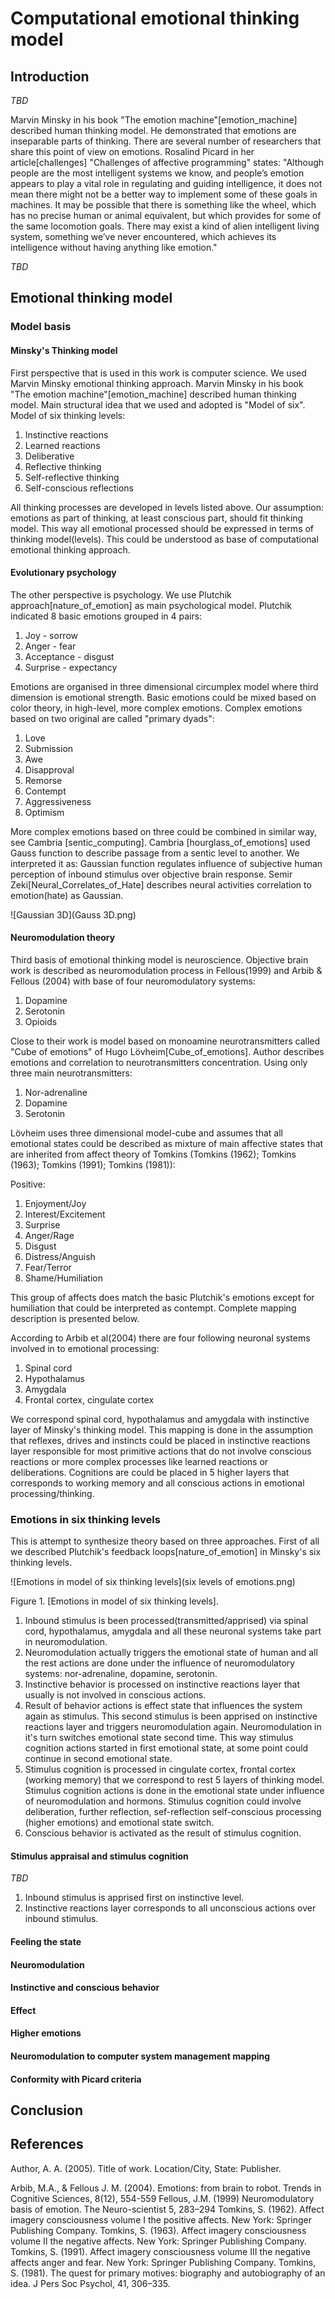 # Computational emotional thinking model

## Introduction

_TBD_

Marvin Minsky in his book "The emotion machine"[emotion_machine] described human thinking model.
He demonstrated that emotions are inseparable parts of thinking. There are several number of researchers that share this point of view on emotions. Rosalind Picard in her article[challenges] "Challenges of affective programming" states: "Although people are the most intelligent systems we know, and people’s emotion appears to play a vital role in regulating and guiding intelligence, it does not mean there might not be a better way to implement some of these goals in machines. It may be possible that there is something like the wheel, which has no precise human or animal equivalent, but which provides for some of the same locomotion goals. There may exist a kind of alien intelligent living system, something we’ve never encountered, which achieves its intelligence without having anything like emotion."

_TBD_

## Emotional thinking model

### Model basis

#### Minsky's Thinking model

First perspective that is used in this work is  computer science. We used Marvin Minsky emotional thinking approach.
Marvin Minsky in his book "The emotion machine"[emotion_machine] described human thinking model. Main structural idea that we used and adopted is "Model of six".
Model of six thinking levels:

1. Instinctive reactions
1. Learned reactions
1. Deliberative
1. Reflective thinking
1. Self-reflective thinking
1. Self-conscious reflections

All thinking processes are developed in levels listed above. Our assumption: emotions as part of thinking, at least conscious part, should fit thinking model. This way all emotional processed should be expressed in terms of thinking model(levels). This could be understood as base of computational emotional thinking approach.

#### Evolutionary psychology

The other perspective is psychology.  We use Plutchik approach[nature_of_emotion] as main psychological model. Plutchik indicated 8 basic emotions grouped in 4 pairs:

1. Joy - sorrow
1. Anger - fear
1. Acceptance - disgust
1. Surprise - expectancy

Emotions are organised in three dimensional circumplex model where third dimension is emotional strength. Basic emotions could be mixed based on color theory, in high-level, more complex emotions. Complex emotions based on two original are called "primary dyads":

1. Love
1. Submission
1. Awe
1. Disapproval
1. Remorse
1. Contempt
1. Aggressiveness
1. Optimism

More complex emotions based on three could be combined in similar way, see Cambria [sentic_computing].
Cambria [hourglass_of_emotions] used Gauss function to describe passage from a sentic level to another. We interpreted it as: Gaussian function regulates influence of subjective human perception of inbound stimulus over objective brain response. Semir Zeki[Neural_Correlates_of_Hate] describes neural activities correlation to emotion(hate) as Gaussian.

![Gaussian 3D](Gauss 3D.png)


#### Neuromodulation theory

Third basis of emotional thinking model is neuroscience. Objective brain work is described as neuromodulation process in Fellous(1999) and Arbib & Fellous (2004) with base of four neuromodulatory systems:

1. Dopamine
1. Serotonin
1. Opioids

Close to their work is model based on monoamine neurotransmitters called "Cube of emotions" of Hugo Lövheim[Cube_of_emotions].
Author describes emotions and correlation to neurotransmitters concentration. Using only three main neurotransmitters:

1. Nor-adrenaline
1. Dopamine
1. Serotonin

Lövheim uses three dimensional model-cube and assumes that all emotional states could be described as mixture of main affective states that are inherited from affect theory of Tomkins (Tomkins (1962); Tomkins (1963); Tomkins (1991); Tomkins (1981)):

Positive:
 1. Enjoyment/Joy
 1. Interest/Excitement
 1. Surprise
 1. Anger/Rage
 1. Disgust
 1. Distress/Anguish
 1. Fear/Terror
 1. Shame/Humiliation

This group of affects does match the basic Plutchik's emotions except for humiliation that could be interpreted as contempt. Complete mapping description is presented below.

According to Arbib et al(2004) there are four following neuronal systems involved in to emotional processing:

1. Spinal cord
1. Hypothalamus
1. Amygdala
1. Frontal cortex, cingulate cortex

We correspond spinal cord, hypothalamus and amygdala with instinctive layer of Minsky's thinking model. This mapping is done in the assumption that reflexes, drives and instincts could be placed in instinctive reactions layer responsible for most primitive actions that do not involve conscious reactions or more complex processes like learned reactions or deliberations. Cognitions are could be placed in 5 higher layers that corresponds to working memory and all conscious actions in emotional processing/thinking.

### Emotions in six thinking levels

This is attempt to synthesize theory based on three approaches. First of all we described Plutchik's feedback loops[nature_of_emotion] in Minsky's six thinking levels.

![Emotions in model of six thinking levels](six levels of emotions.png)

Figure 1. [Emotions in model of six thinking levels].

1. Inbound stimulus is been processed(transmitted/apprised) via spinal cord, hypothalamus, amygdala and all these neuronal systems take part in neuromodulation.
1. Neuromodulation actually triggers the emotional state of human and all the rest actions are done under the influence of neuromodulatory systems: nor-adrenaline, dopamine, serotonin.
1. Instinctive behavior is processed on instinctive reactions layer that usually is not involved in conscious actions.
1. Result of behavior actions is effect state that influences the system again as stimulus. This second stimulus is been apprised on instinctive reactions layer and triggers neuromodulation again. Neuromodulation in it's turn switches emotional state second time. This way stimulus cognition actions started in first emotional state, at some point could continue in second emotional state.
1. Stimulus cognition is processed in cingulate cortex, frontal cortex (working memory) that we correspond to rest 5 layers of thinking model. Stimulus cognition actions is done in the emotional state under influence of neuromodulation and hormons. Stimulus cognition could involve deliberation, further reflection, sef-reflection self-conscious processing (higher emotions) and  emotional state switch.
1. Conscious behavior is activated as the result of stimulus cognition.


#### Stimulus appraisal and stimulus cognition

_TBD_

1. Inbound stimulus is apprised first on instinctive level.
2. Instinctive reactions layer corresponds to all unconscious actions over inbound stimulus.

#### Feeling the state

#### Neuromodulation

#### Instinctive and conscious behavior

#### Effect

#### Higher emotions

#### Neuromodulation to computer system management mapping

#### Conformity with Picard criteria

## Conclusion

## References

Author, A. A. (2005). Title of work. Location/City, State: Publisher.

Arbib, M.A., & Fellous J. M. (2004). Emotions: from brain to robot. Trends in Cognitive Sciences, 8(12), 554-559
Fellous, J.M. (1999) Neuromodulatory basis of emotion. The Neuro-scientist 5, 283–294
Tomkins, S. (1962). Affect imagery consciousness volume I the positive affects. New York: Springer Publishing Company.
Tomkins, S. (1963). Affect imagery consciousness volume II the negative affects. New York: Springer Publishing Company.
Tomkins, S. (1991). Affect imagery consciousness volume III the negative affects anger and fear. New York: Springer Publishing Company.
Tomkins, S. (1981). The quest for primary motives: biography and autobiography of an idea. J Pers Soc Psychol, 41, 306–335.
